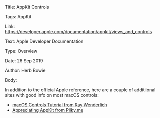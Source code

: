 Title:  AppKit Controls

Tags:   AppKit

Link:   https://developer.apple.com/documentation/appkit/views_and_controls

Text:   Apple Developer Documentation

Type:   Overview

Date:   26 Sep 2019

Author: Herb Bowie

Body: 

In addition to the official Apple reference, here are a couple of additiional sites with good info on most macOS controls:

* [macOS Controls Tutorial from Ray Wenderlich][c1]
* [Appreciating AppKit from Pilky.me][c2]

[c1]: https://www.raywenderlich.com/759-macos-controls-tutorial-part-1-2

[c2]: https://pilky.me/appreciating-appkit-part-1/
